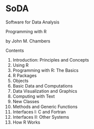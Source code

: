 SoDA
====

Software for Data Analysis

Programming with R

by John M. Chambers

Contents
1. Introduction: Principles and Concepts
2. Using R
3. Programming with R: The Basics
4. R Packages
5. Objects
6. Basic Data and Computations
7. Data Visualization and Graphics
8. Computing with Text
9. New Classes
10. Methods and Generic Functions
11. Interfaces I: C and Fortran
12. Interfaces II: Other Systems
13. How R Works